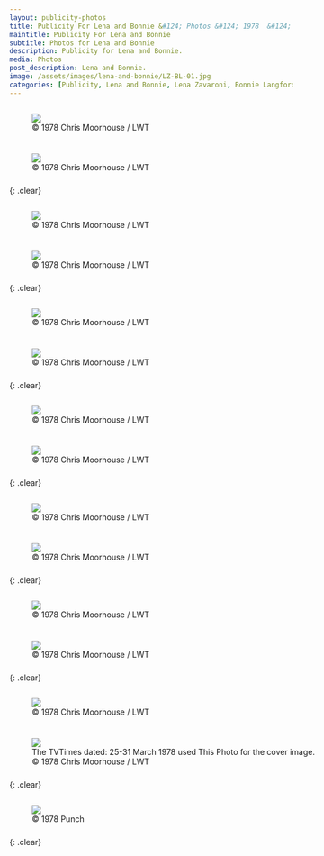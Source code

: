 ```yaml
---
layout: publicity-photos
title: Publicity For Lena and Bonnie &#124; Photos &#124; 1978  &#124; Chris Moorhouse / LWT &#124; Lena and Bonnie
maintitle: Publicity For Lena and Bonnie
subtitle: Photos for Lena and Bonnie
description: Publicity for Lena and Bonnie.
media: Photos
post_description: Lena and Bonnie.
image: /assets/images/lena-and-bonnie/LZ-BL-01.jpg
categories: [Publicity, Lena and Bonnie, Lena Zavaroni, Bonnie Langford]
---
```


<figure class="fig1">
<img src="/assets/images/lena-and-bonnie/LZ-BL-01.jpg" class="full-width">
<figcaption>
&copy; 1978 Chris Moorhouse / LWT
</figcaption>
</figure>

<figure class="fig2">
<img src="/assets/images/lena-and-bonnie/lena-bonnie-05.jpg" class="full-width">
<figcaption>
&copy; 1978 Chris Moorhouse / LWT
</figcaption>
</figure>

{: .clear}

<figure class="fig1">
<img src="/assets/images/lena-and-bonnie/lena-bonnie-06.jpg" class="full-width">
<figcaption>
&copy; 1978 Chris Moorhouse / LWT
</figcaption>
</figure>

<figure class="fig2">
<img src="/assets/images/lena-and-bonnie/lena-bonnie-07.jpg" class="full-width">
<figcaption>
&copy; 1978 Chris Moorhouse / LWT
</figcaption>
</figure>

{: .clear}

<figure class="fig1">
<img src="/assets/images/lena-and-bonnie/lena-bonnie-01.jpg" class="full-width">
<figcaption>
&copy; 1978 Chris Moorhouse / LWT
</figcaption>
</figure>

<figure class="fig2">
<img src="/assets/images/lena-and-bonnie/lena-bonnie-02.jpg" class="full-width">
<figcaption>
&copy; 1978 Chris Moorhouse / LWT
</figcaption>
</figure>

{: .clear}

<figure class="fig1">
<img src="/assets/images/lena-and-bonnie/lena-bonnie-03.jpg" class="full-width">
<figcaption>
&copy; 1978 Chris Moorhouse / LWT
</figcaption>
</figure>

<figure class="fig2">
<img src="/assets/images/lena-and-bonnie/lena-bonnie-04.jpg" class="full-width">
<figcaption>
&copy; 1978 Chris Moorhouse / LWT
</figcaption>
</figure>

{: .clear}

<figure class="fig1">
<img src="/assets/images/lena-and-bonnie/lena-bonnie-08.jpg" class="full-width">
<figcaption>
&copy; 1978 Chris Moorhouse / LWT
</figcaption>
</figure>

<figure class="fig2">
<img src="/assets/images/lena-and-bonnie/lena-bonnie-09.jpg" class="full-width">
<figcaption>
&copy; 1978 Chris Moorhouse / LWT
</figcaption>
</figure>

{: .clear}

<figure class="fig1">
<img src="/assets/images/lena-and-bonnie/lena-bonnie-10.jpg" class="full-width">
<figcaption>
&copy; 1978 Chris Moorhouse / LWT
</figcaption>
</figure>

<figure class="fig2">
<img src="/assets/images/lena-and-bonnie/lena-bonnie-11.jpg" class="full-width">
<figcaption>
&copy; 1978 Chris Moorhouse / LWT
</figcaption>
</figure>

{: .clear}

<figure class="fig1">
<img src="/assets/images/lena-and-bonnie/lena-bonnie-12.jpg" class="full-width">
<figcaption>
&copy; 1978 Chris Moorhouse / LWT
</figcaption>
</figure>

<figure class="fig2">
<img src="/assets/images/lena-and-bonnie/lena-bonnie-13.jpg" class="full-width">
<figcaption>
The TVTimes dated: 25-31 March 1978 used This Photo for the cover image.
&copy; 1978 Chris Moorhouse / LWT
</figcaption>
</figure>

{: .clear}

<figure class="fig1">
<img src="/assets/images/lena-and-bonnie/punch-lena-bonnie.jpg" class="full-width">
<figcaption>
&copy; 1978 Punch
</figcaption>
</figure>

<br />{: .clear}

<style>
.fig1 {float:left; width:49%;}

.fig2 {float:right; width:49%;}

figcaption {float:left; width:100%;}

@media screen and (orientation:portrait) {
.fig1, .fig2 {float:left; width:100%;}
figcaption {float:left; width:100%; margin-bottom: 10px;}
}
</style>

